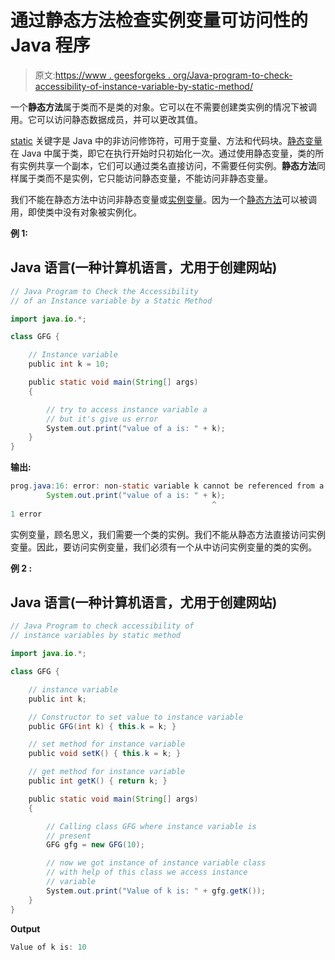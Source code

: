 # 通过静态方法检查实例变量可访问性的 Java 程序

> 原文:[https://www . geesforgeks . org/Java-program-to-check-accessibility-of-instance-variable-by-static-method/](https://www.geeksforgeeks.org/java-program-to-check-the-accessibility-of-an-instance-variable-by-a-static-method/)

一个**静态方法**属于类而不是类的对象。它可以在不需要创建类实例的情况下被调用。它可以访问静态数据成员，并可以更改其值。

[static](https://www.geeksforgeeks.org/static-keyword-java/) 关键字是 Java 中的非访问修饰符，可用于变量、方法和代码块。[静态变量](https://www.geeksforgeeks.org/static-variables-in-java-with-examples/)在 Java 中属于类，即它在执行开始时只初始化一次。通过使用静态变量，类的所有实例共享一个副本，它们可以通过类名直接访问，不需要任何实例。**静态方法**同样属于类而不是实例，它只能访问静态变量，不能访问非静态变量。

我们不能在静态方法中访问非静态变量或[实例变量](https://www.geeksforgeeks.org/variables-in-java/)。因为一个[静态方法](https://www.geeksforgeeks.org/static-methods-vs-instance-methods-java/)可以被调用，即使类中没有对象被实例化。

**例 1:**

## Java 语言(一种计算机语言，尤用于创建网站)

```java
// Java Program to Check the Accessibility
// of an Instance variable by a Static Method

import java.io.*;

class GFG {

    // Instance variable
    public int k = 10;

    public static void main(String[] args)
    {

        // try to access instance variable a
        // but it's give us error
        System.out.print("value of a is: " + k);
    }
}
```

**输出:**

```java
prog.java:16: error: non-static variable k cannot be referenced from a static context
        System.out.print("value of a is: " + k);
                                             ^
1 error
```

实例变量，顾名思义，我们需要一个类的实例。我们不能从静态方法直接访问实例变量。因此，要访问实例变量，我们必须有一个从中访问实例变量的类的实例。

**例 2 :**

## Java 语言(一种计算机语言，尤用于创建网站)

```java
// Java Program to check accessibility of
// instance variables by static method

import java.io.*;

class GFG {

    // instance variable
    public int k;

    // Constructor to set value to instance variable
    public GFG(int k) { this.k = k; }

    // set method for instance variable
    public void setK() { this.k = k; }

    // get method for instance variable
    public int getK() { return k; }

    public static void main(String[] args)
    {

        // Calling class GFG where instance variable is
        // present
        GFG gfg = new GFG(10);

        // now we got instance of instance variable class
        // with help of this class we access instance
        // variable
        System.out.print("Value of k is: " + gfg.getK());
    }
}
```

**Output**

```java
Value of k is: 10
```